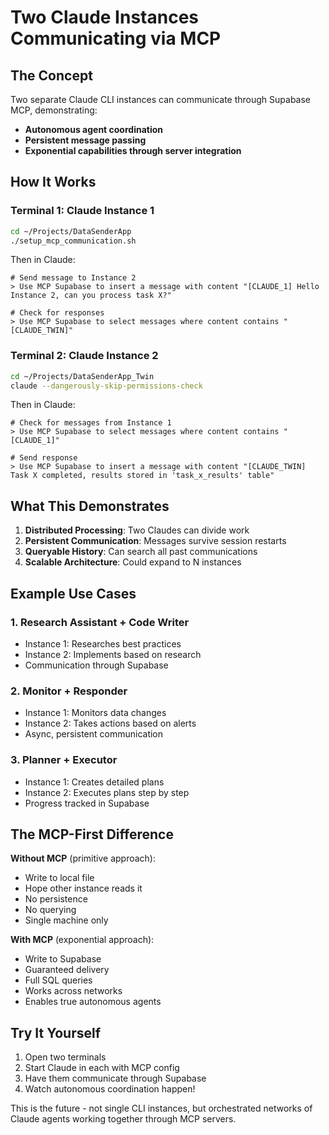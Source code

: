 # Two Claude Instances Communicating via MCP

## The Concept

Two separate Claude CLI instances can communicate through Supabase MCP, demonstrating:
- **Autonomous agent coordination**
- **Persistent message passing**
- **Exponential capabilities through server integration**

## How It Works

### Terminal 1: Claude Instance 1
```bash
cd ~/Projects/DataSenderApp
./setup_mcp_communication.sh
```

Then in Claude:
```
# Send message to Instance 2
> Use MCP Supabase to insert a message with content "[CLAUDE_1] Hello Instance 2, can you process task X?"

# Check for responses
> Use MCP Supabase to select messages where content contains "[CLAUDE_TWIN]"
```

### Terminal 2: Claude Instance 2  
```bash
cd ~/Projects/DataSenderApp_Twin
claude --dangerously-skip-permissions-check
```

Then in Claude:
```
# Check for messages from Instance 1
> Use MCP Supabase to select messages where content contains "[CLAUDE_1]"

# Send response
> Use MCP Supabase to insert a message with content "[CLAUDE_TWIN] Task X completed, results stored in 'task_x_results' table"
```

## What This Demonstrates

1. **Distributed Processing**: Two Claudes can divide work
2. **Persistent Communication**: Messages survive session restarts
3. **Queryable History**: Can search all past communications
4. **Scalable Architecture**: Could expand to N instances

## Example Use Cases

### 1. Research Assistant + Code Writer
- Instance 1: Researches best practices
- Instance 2: Implements based on research
- Communication through Supabase

### 2. Monitor + Responder
- Instance 1: Monitors data changes
- Instance 2: Takes actions based on alerts
- Async, persistent communication

### 3. Planner + Executor
- Instance 1: Creates detailed plans
- Instance 2: Executes plans step by step
- Progress tracked in Supabase

## The MCP-First Difference

**Without MCP** (primitive approach):
- Write to local file
- Hope other instance reads it
- No persistence
- No querying
- Single machine only

**With MCP** (exponential approach):
- Write to Supabase
- Guaranteed delivery
- Full SQL queries
- Works across networks
- Enables true autonomous agents

## Try It Yourself

1. Open two terminals
2. Start Claude in each with MCP config
3. Have them communicate through Supabase
4. Watch autonomous coordination happen!

This is the future - not single CLI instances, but orchestrated networks of Claude agents working together through MCP servers.